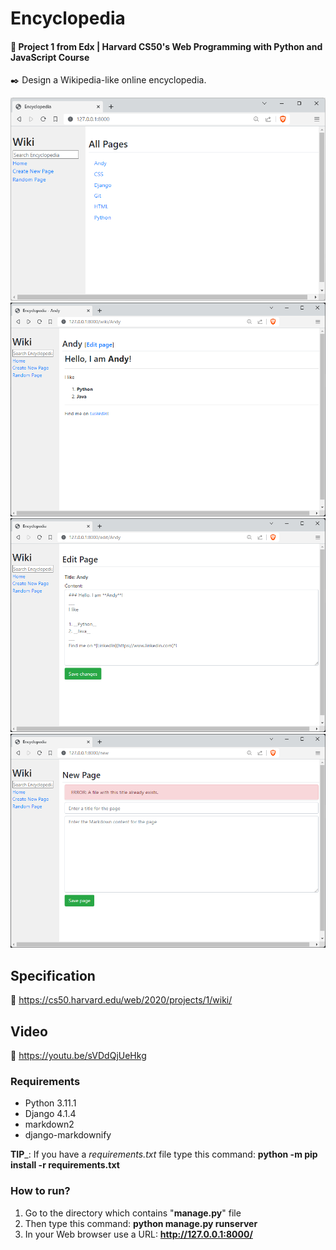 # Encyclopedia
#### 📘 Project 1 from Edx | Harvard CS50's Web Programming with Python and JavaScript Course
✒️ Design a Wikipedia-like online encyclopedia.

![wiki1.java](wiki1.png "ENCYCLOPEDIA - All Pages")
![wiki2.java](wiki2.png "ENCYCLOPEDIA - Andy Page")
![wiki3.java](wiki3.png "ENCYCLOPEDIA - Edit page Andy")
![wiki4.java](wiki4.png "ENCYCLOPEDIA - New Page")

## Specification 
🚀 https://cs50.harvard.edu/web/2020/projects/1/wiki/

## Video
🚀 https://youtu.be/sVDdQjUeHkg


### Requirements

* Python 3.11.1
* Django 4.1.4
* markdown2
* django-markdownify

__TIP___: If you have a _requirements.txt_ file type this command: __python -m pip install -r requirements.txt__

### How to run? 
1. Go to the directory which contains "__manage.py__" file
2. Then type this command: __python manage.py runserver__
3. In your Web browser use a URL: __http://127.0.0.1:8000/__
